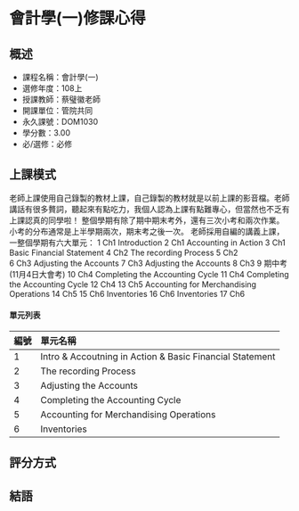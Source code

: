 # 會計學(一)修課心得
## 概述
- 課程名稱：會計學(一)
- 選修年度：108上
- 授課教師：蔡璧徽老師
- 開課單位：管院共同  
- 永久課號：DOM1030
- 學分數：3.00
- 必/選修：必修

## 上課模式
老師上課使用自己錄製的教材上課，自己錄製的教材就是以前上課的影音檔。老師講話有很多贅詞，聽起來有點吃力，我個人認為上課有點難專心，但當然也不乏有上課認真的同學啦！
整個學期有除了期中期末考外，還有三次小考和兩次作業。小考的分布通常是上半學期兩次，期末考之後一次。
老師採用自編的講義上課，一整個學期有六大單元：
1	 	Ch1 Introduction 
2	 	Ch1 Accounting in Action 
3	 	Ch1 Basic Financial Statement 
4	 	Ch2 The recording Process 
5	 	Ch2  
6	 	Ch3 Adjusting the Accounts 
7	 	Ch3 Adjusting the Accounts 
8	 	Ch3 
9	 	期中考(11月4日大會考) 
10	 	Ch4 Completing the Accounting Cycle 
11	 	Ch4 Completing the Accounting Cycle 
12	 	Ch4 
13	 	Ch5 Accounting for Merchandising Operations 
14	 	Ch5 
15	 	Ch6 Inventories 
16	 	Ch6 Inventories 
17	 	Ch6 

#### 單元列表

編號 | 單元名稱
--------|:-----
1| Intro & Accoutning in Action & Basic Financial Statement
2| The recording Process
3| Adjusting the Accounts 
4| Completing the Accounting Cycle 
5| Accounting for Merchandising Operations 
6| Inventories 

## 評分方式

## 結語


